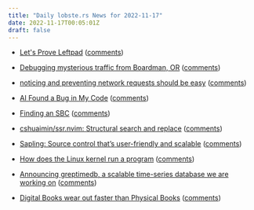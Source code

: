 ```yaml
---
title: "Daily lobste.rs News for 2022-11-17"
date: 2022-11-17T00:05:01Z
draft: false
---
```






- [Let's Prove Leftpad](https://www.hillelwayne.com/post/lpl/)
  ([comments](https://lobste.rs/s/u768se/let_s_prove_leftpad))



- [Debugging mysterious traffic from Boardman, OR](https://contra.com/p/rvYgOWmF-debugging-mysterious-traffic-from-boardman-or)
  ([comments](https://lobste.rs/s/iym7eb/debugging_mysterious_traffic_from))



- [noticing and preventing network requests should be easy](https://github.com/nathants/mighty-snitch)
  ([comments](https://lobste.rs/s/wfw1cz/noticing_preventing_network_requests))



- [AI Found a Bug in My Code](https://joel.tools/codegen/)
  ([comments](https://lobste.rs/s/e0vx3s/ai_found_bug_my_code))



- [Finding an SBC](https://blog.brixit.nl/finding-an-sbc/)
  ([comments](https://lobste.rs/s/tzpwfk/finding_sbc))



- [cshuaimin/ssr.nvim: Structural search and replace](https://github.com/cshuaimin/ssr.nvim/)
  ([comments](https://lobste.rs/s/zi2xbs/cshuaimin_ssr_nvim_structural_search))



- [Sapling: Source control that’s user-friendly and scalable](https://engineering.fb.com/2022/11/15/open-source/sapling-source-control-scalable/)
  ([comments](https://lobste.rs/s/6jllik/sapling_source_control_s_user_friendly))



- [How does the Linux kernel run a program](https://0xax.gitbooks.io/linux-insides/content/SysCall/linux-syscall-4.html)
  ([comments](https://lobste.rs/s/seyqnp/how_does_linux_kernel_run_program))



- [Announcing greptimedb, a scalable time-series database we are working on](https://www.greptime.com/blogs/2022-11-15-this-time-for-real)
  ([comments](https://lobste.rs/s/mpzj9g/announcing_greptimedb_scalable_time))



- [Digital Books wear out faster than Physical Books](http://blog.archive.org/2022/11/15/digital-books-wear-out-faster-than-physical-books/)
  ([comments](https://lobste.rs/s/vmg6cb/digital_books_wear_out_faster_than))


